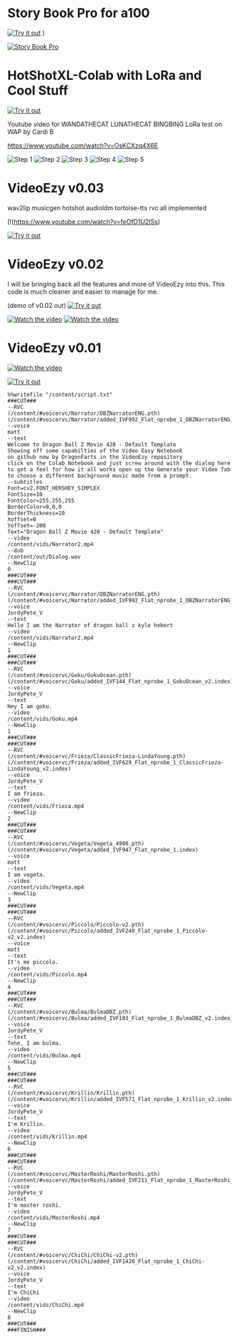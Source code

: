 # Story Book Pro for a100
[![Try it out](https://img.shields.io/badge/Try%20it%20Out-Colab-orange?style=for-the-badge&logo=google-colab)]([https://colab.research.google.com/github/DragonFarts/Video-EZY/blob/main/VideoEZY_v0_03.ipynb]
)
)

[![Story Book Pro](https://img.youtube.com/vi/0h5976Mrgpc/0.jpg)](https://www.youtube.com/watch?v=0h5976Mrgpc)

# HotShotXL-Colab with LoRa and Cool Stuff
[![Try it out](https://img.shields.io/badge/Try%20it%20Out-Colab-orange?style=for-the-badge&logo=google-colab)](https://colab.research.google.com/github/DragonFarts/Video-EZY/blob/main/The_Cats_HotshotXL_wanda_bingbing_and_luna.ipynb
)

Youtube video for WANDATHECAT LUNATHECAT BINGBING  LoRa test on WAP by Cardi B

https://www.youtube.com/watch?v=OsKCXzq4X6E

![Step 1](https://i.imgur.com/4aM2gQ7_d.webp?maxwidth=760&fidelity=grand)
![Step 2](https://i.imgur.com/Kn8Coqp_d.webp?maxwidth=760&fidelity=grand)
![Step 3](https://i.imgur.com/nMByG6O_d.webp?maxwidth=760&fidelity=grand)
![Step 4](https://i.imgur.com/WkEJPmj_d.webp?maxwidth=760&fidelity=grand)
![Step 5](https://i.imgur.com/pMt1O5Z_d.webp?maxwidth=760&fidelity=grand)



# VideoEzy v0.03
wav2lip musicgen hotshot audioldm tortoise-tts rvc   all implemented


[!(https://www.youtube.com/watch?v=feOfD1U2ISs)

[![Try it out](https://img.shields.io/badge/Try%20it%20Out-Colab-orange?style=for-the-badge&logo=google-colab)](https://colab.research.google.com/github/DragonFarts/Video-EZY/blob/main/VideoEZY_v0_03.ipynb
)

# VideoEzy v0.02
I will be bringing back all the features and more of VideoEzy into this.
This code is much cleaner and easier to manage for me.

(demo of v0.02 out)
[![Try it out](https://img.shields.io/badge/Try%20it%20Out-Colab-orange?style=for-the-badge&logo=google-colab)](https://colab.research.google.com/github/DragonFarts/Video-EZY/blob/main/Demo_of_VideoEZY_v0_02.ipynb)


[![Watch the video](https://img.youtube.com/vi/znD8e82xUVk/maxresdefault.jpg)](https://www.youtube.com/watch?v=znD8e82xUVk)
[![Watch the video](https://img.youtube.com/vi/8XEpO0JblKs/maxresdefault.jpg)](https://www.youtube.com/watch?v=8XEpO0JblKs)



# VideoEzy v0.01

[![Watch the video](https://img.youtube.com/vi/nLBsxnWCldc/maxresdefault.jpg)](https://www.youtube.com/watch?v=IZsHXNYtoa4)

[![Try it out](https://img.shields.io/badge/Try%20it%20Out-Colab-orange?style=for-the-badge&logo=google-colab)](https://colab.research.google.com/github/DragonFarts/Video-EZY/blob/main/VideoEzy.ipynb)

```plaintext
%%writefile "/content/script.txt"
###CUT###
--RVC
(/content/#voicervc/Narrator/DBZNarratorENG.pth)
(/content/#voicervc/Narrator/added_IVF992_Flat_nprobe_1_DBZNarratorENG_v2.index)
--voice
matt
--text
Welcome to Dragon Ball Z Movie 420 - Default Template
Showing off some capabilties of the Video Easy Notebook
on github now by DragonFarts in the VideoEzy repository
click on the Colab Notebook and just screw around with the dialog here
to get a feel for how it all works open up the Generate your Video Tab
to choose a different background music made from a prompt.
--subtitles
Font=cv2.FONT_HERSHEY_SIMPLEX
FontSize=10
FontColor=255,255,255
BorderColor=0,0,0
BorderThickness=10
Xoffset=0
Yoffset=-200
Text="Dragon Ball Z Movie 420 - Default Template"
--video
/content/vids/Narrator2.mp4
--dub
/content/out/Dialog.wav
--NewClip
0
###CUT###
###CUT###
--RVC
(/content/#voicervc/Narrator/DBZNarratorENG.pth)
(/content/#voicervc/Narrator/added_IVF992_Flat_nprobe_1_DBZNarratorENG_v2.index)
--voice
JordyPete_V
--text
Hello I am the Narrator of dragon ball z kyle hebert
--video
/content/vids/Narrator2.mp4
--NewClip
1
###CUT###
###CUT###
--RVC
(/content/#voicervc/Goku/GokuOcean.pth)
(/content/#voicervc/Goku/added_IVF144_Flat_nprobe_1_GokuOcean_v2.index)
--voice
JordyPete_V
--text
Hey I am goku.
--video
/content/vids/Goku.mp4
--NewClip
1
###CUT###
###CUT###
--RVC
(/content/#voicervc/Frieza/ClassicFrieza-LindaYoung.pth)
(/content/#voicervc/Frieza/added_IVF629_Flat_nprobe_1_ClassicFrieza-LindaYoung_v2.index)
--voice
JordyPete_V
--text
I am frieza.
--video
/content/vids/Frieza.mp4
--NewClip
2
###CUT###
###CUT###
--RVC
(/content/#voicervc/Vegeta/Vegeta_4900.pth)
(/content/#voicervc/Vegeta/added_IVF947_Flat_nprobe_1.index)
--voice
matt
--text
I am vegeta.
--video
/content/vids/Vegeta.mp4
--NewClip
3
###CUT###
###CUT###
--RVC
(/content/#voicervc/Piccolo/Piccolo-v2.pth)
(/content/#voicervc/Piccolo/added_IVF240_Flat_nprobe_1_Piccolo-v2_v2.index)
--voice
matt
--text
It's me piccolo.
--video
/content/vids/Piccolo.mp4
--NewClip
4
###CUT###
###CUT###
--RVC
(/content/#voicervc/Bulma/BulmaDBZ.pth)
(/content/#voicervc/Bulma/added_IVF103_Flat_nprobe_1_BulmaDBZ_v2.index)
--voice
JordyPete_V
--text
Tehe, I am bulma.
--video
/content/vids/Bulma.mp4
--NewClip
5
###CUT###
###CUT###
--RVC
(/content/#voicervc/Krillin/Krillin.pth)
(/content/#voicervc/Krillin/added_IVF571_Flat_nprobe_1_Krillin_v2.index)
--voice
JordyPete_V
--text
I'm Krillin.
--video
/content/vids/Krillin.mp4
--NewClip
6
###CUT###
###CUT###
--RVC
(/content/#voicervc/MasterRoshi/MasterRoshi.pth)
(/content/#voicervc/MasterRoshi/added_IVF211_Flat_nprobe_1_MasterRoshi_v2.index)
--voice
JordyPete_V
--text
I'm master roshi.
--video
/content/vids/MasterRoshi.mp4
--NewClip
7
###CUT###
###CUT###
--RVC
(/content/#voicervc/ChiChi/ChiChi-v2.pth)
(/content/#voicervc/ChiChi/added_IVF1420_Flat_nprobe_1_ChiChi-v2_v2.index)
--voice
JordyPete_V
--text
I'm ChiChi
--video
/content/vids/ChiChi.mp4
--NewClip
8
###CUT###
###FINISH###
